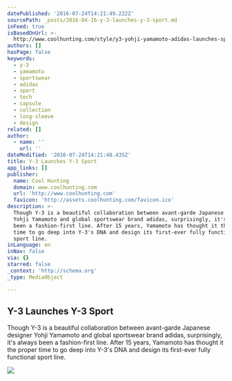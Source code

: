 ```yaml
---
datePublished: '2016-07-24T14:21:49.222Z'
sourcePath: _posts/2016-04-16-y-3-launches-y-3-sport.md
inFeed: true
isBasedOnUrl: >-
  http://www.coolhunting.com/style/y3-yohji-yamamoto-adidas-launches-sportswear-ss16
authors: []
hasPage: false
keywords:
  - y-3
  - yamamoto
  - sportswear
  - adidas
  - sport
  - tech
  - capsule
  - collection
  - long-sleeve
  - design
related: []
author:
  - name: ''
    url: ''
dateModified: '2016-07-24T14:21:48.435Z'
title: Y-3 Launches Y-3 Sport
app_links: []
publisher:
  name: Cool Hunting
  domain: www.coolhunting.com
  url: 'http://www.coolhunting.com'
  favicon: 'http://assets.coolhunting.com/favicon.ico'
description: >-
  Though Y-3 is a beautiful collaboration between avant-garde Japanese designer
  Yohji Yamamoto and global sportswear brand adidas, surprisingly, it's always
  been a fashion-first line. After 15 years, Yamamoto has thought it the proper
  time to go deep into Y-3's DNA and design its first-ever fully functional
  sport line.
inLanguage: en
inNav: false
via: {}
starred: false
_context: 'http://schema.org'
_type: MediaObject

---
```

<article style=""><h1>Y-3 Launches Y-3 Sport</h1><p>Though Y-3 is a beautiful collaboration between avant-garde Japanese designer Yohji Yamamoto and global sportswear brand adidas, surprisingly, it's always been a fashion-first line. After 15 years, Yamamoto has thought it the proper time to go deep into Y-3's DNA and design its first-ever fully functional sport line.</p><img src="https://s3-us-west-2.amazonaws.com/the-grid-img/p/37ad461f62031730d604252b2e606f50cc4dbdcd.jpg" /></article>
